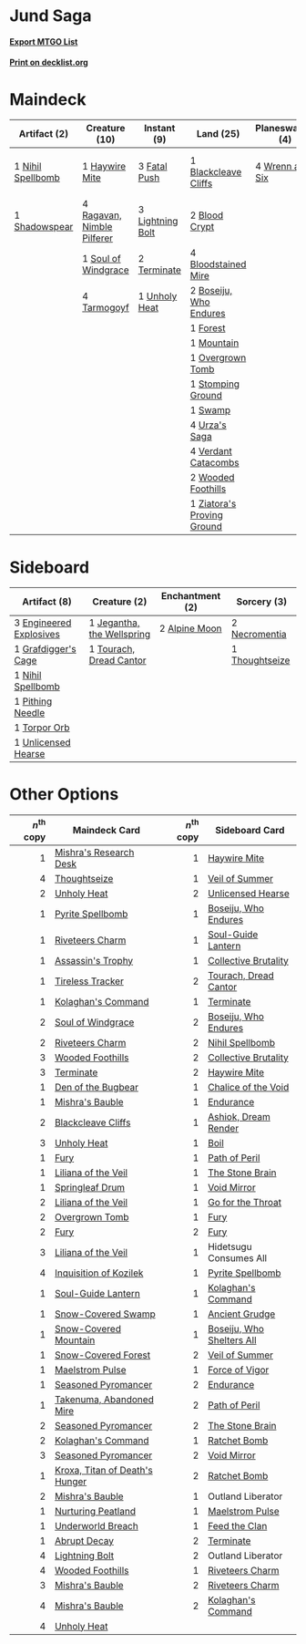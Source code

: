 # Jund Saga

#### [Export MTGO List](../collection/Jund%20Saga/Jund%20Saga.txt)
#### [Print on decklist.org](http://decklist.org/?deckmain=1%09Blackcleave%20Cliffs%0A2%09Blood%20Crypt%0A4%09Bloodstained%20Mire%0A2%09Boseiju,%20Who%20Endures%0A4%09Fable%20of%20the%20Mirror-Breaker%0A3%09Fatal%20Push%0A1%09Forest%0A1%09Haywire%20Mite%0A3%09Inquisition%20of%20Kozilek%0A3%09Lightning%20Bolt%0A1%09Mountain%0A1%09Nihil%20Spellbomb%0A1%09Overgrown%20Tomb%0A4%09Ragavan,%20Nimble%20Pilferer%0A1%09Shadowspear%0A1%09Soul%20of%20Windgrace%0A1%09Stomping%20Ground%0A1%09Swamp%0A4%09Tarmogoyf%0A2%09Terminate%0A3%09Thoughtseize%0A1%09Unholy%20Heat%0A4%09Urza's%20Saga%0A4%09Verdant%20Catacombs%0A2%09Wooded%20Foothills%0A4%09Wrenn%20and%20Six%0A1%09Ziatora's%20Proving%20Ground&deckside=2%09Alpine%20Moon%0A3%09Engineered%20Explosives%0A1%09Grafdigger's%20Cage%0A1%09Jegantha,%20the%20Wellspring%0A2%09Necromentia%0A1%09Nihil%20Spellbomb%0A1%09Pithing%20Needle%0A1%09Thoughtseize%0A1%09Torpor%20Orb%0A1%09Tourach,%20Dread%20Cantor%0A1%09Unlicensed%20Hearse)
# Maindeck

|                                        Artifact (2)                                        |                                            Creature (10)                                            |                                      Instant (9)                                       |                                              Land (25)                                              |                                     Planeswalker (4)                                     |                                            Sorcery (6)                                            |         Unknown (4)         |
|--------------------------------------------------------------------------------------------|-----------------------------------------------------------------------------------------------------|----------------------------------------------------------------------------------------|-----------------------------------------------------------------------------------------------------|------------------------------------------------------------------------------------------|---------------------------------------------------------------------------------------------------|-----------------------------|
|1 [Nihil Spellbomb](http://gatherer.wizards.com/Pages/Card/Details.aspx?multiverseid=442215)|1 [Haywire Mite](http://gatherer.wizards.com/Pages/Card/Details.aspx?multiverseid=583782)            |3 [Fatal Push](http://gatherer.wizards.com/Pages/Card/Details.aspx?multiverseid=423724) |1 [Blackcleave Cliffs](http://gatherer.wizards.com/Pages/Card/Details.aspx?multiverseid=209401)      |4 [Wrenn and Six](http://gatherer.wizards.com/Pages/Card/Details.aspx?multiverseid=464166)|3 [Inquisition of Kozilek](http://gatherer.wizards.com/Pages/Card/Details.aspx?multiverseid=416897)|4 Fable of the Mirror-Breaker|
|1 [Shadowspear](http://gatherer.wizards.com/Pages/Card/Details.aspx?multiverseid=476487)    |4 [Ragavan, Nimble Pilferer](http://gatherer.wizards.com/Pages/Card/Details.aspx?multiverseid=522214)|3 [Lightning Bolt](http://gatherer.wizards.com/Pages/Card/Details.aspx?multiverseid=806)|2 [Blood Crypt](http://gatherer.wizards.com/Pages/Card/Details.aspx?multiverseid=97102)              |                                                                                          |3 [Thoughtseize](http://gatherer.wizards.com/Pages/Card/Details.aspx?multiverseid=438676)          |                             |
|                                                                                            |1 [Soul of Windgrace](http://gatherer.wizards.com/Pages/Card/Details.aspx?multiverseid=574700)       |2 [Terminate](http://gatherer.wizards.com/Pages/Card/Details.aspx?multiverseid=176449)  |4 [Bloodstained Mire](http://gatherer.wizards.com/Pages/Card/Details.aspx?multiverseid=405094)       |                                                                                          |                                                                                                   |                             |
|                                                                                            |4 [Tarmogoyf](http://gatherer.wizards.com/Pages/Card/Details.aspx?multiverseid=136142)               |1 [Unholy Heat](http://gatherer.wizards.com/Pages/Card/Details.aspx?multiverseid=522221)|2 [Boseiju, Who Endures](http://gatherer.wizards.com/Pages/Card/Details.aspx?multiverseid=548579)    |                                                                                          |                                                                                                   |                             |
|                                                                                            |                                                                                                     |                                                                                        |1 [Forest](http://gatherer.wizards.com/Pages/Card/Details.aspx?multiverseid=439860)                  |                                                                                          |                                                                                                   |                             |
|                                                                                            |                                                                                                     |                                                                                        |1 [Mountain](http://gatherer.wizards.com/Pages/Card/Details.aspx?multiverseid=439859)                |                                                                                          |                                                                                                   |                             |
|                                                                                            |                                                                                                     |                                                                                        |1 [Overgrown Tomb](http://gatherer.wizards.com/Pages/Card/Details.aspx?multiverseid=405103)          |                                                                                          |                                                                                                   |                             |
|                                                                                            |                                                                                                     |                                                                                        |1 [Stomping Ground](http://gatherer.wizards.com/Pages/Card/Details.aspx?multiverseid=405110)         |                                                                                          |                                                                                                   |                             |
|                                                                                            |                                                                                                     |                                                                                        |1 [Swamp](http://gatherer.wizards.com/Pages/Card/Details.aspx?multiverseid=439858)                   |                                                                                          |                                                                                                   |                             |
|                                                                                            |                                                                                                     |                                                                                        |4 [Urza's Saga](http://gatherer.wizards.com/Pages/Card/Details.aspx?multiverseid=522335)             |                                                                                          |                                                                                                   |                             |
|                                                                                            |                                                                                                     |                                                                                        |4 [Verdant Catacombs](http://gatherer.wizards.com/Pages/Card/Details.aspx?multiverseid=405113)       |                                                                                          |                                                                                                   |                             |
|                                                                                            |                                                                                                     |                                                                                        |2 [Wooded Foothills](http://gatherer.wizards.com/Pages/Card/Details.aspx?multiverseid=405116)        |                                                                                          |                                                                                                   |                             |
|                                                                                            |                                                                                                     |                                                                                        |1 [Ziatora's Proving Ground](http://gatherer.wizards.com/Pages/Card/Details.aspx?multiverseid=555462)|                                                                                          |                                                                                                   |                             |


# Sideboard

|                                          Artifact (8)                                           |                                            Creature (2)                                             |                                    Enchantment (2)                                     |                                       Sorcery (3)                                       |
|-------------------------------------------------------------------------------------------------|-----------------------------------------------------------------------------------------------------|----------------------------------------------------------------------------------------|-----------------------------------------------------------------------------------------|
|3 [Engineered Explosives](http://gatherer.wizards.com/Pages/Card/Details.aspx?multiverseid=50139)|1 [Jegantha, the Wellspring](http://gatherer.wizards.com/Pages/Card/Details.aspx?multiverseid=479742)|2 [Alpine Moon](http://gatherer.wizards.com/Pages/Card/Details.aspx?multiverseid=447264)|2 [Necromentia](http://gatherer.wizards.com/Pages/Card/Details.aspx?multiverseid=485439) |
|1 [Grafdigger's Cage](http://gatherer.wizards.com/Pages/Card/Details.aspx?multiverseid=278452)   |1 [Tourach, Dread Cantor](http://gatherer.wizards.com/Pages/Card/Details.aspx?multiverseid=522178)   |                                                                                        |1 [Thoughtseize](http://gatherer.wizards.com/Pages/Card/Details.aspx?multiverseid=438676)|
|1 [Nihil Spellbomb](http://gatherer.wizards.com/Pages/Card/Details.aspx?multiverseid=442215)     |                                                                                                     |                                                                                        |                                                                                         |
|1 [Pithing Needle](http://gatherer.wizards.com/Pages/Card/Details.aspx?multiverseid=129526)      |                                                                                                     |                                                                                        |                                                                                         |
|1 [Torpor Orb](http://gatherer.wizards.com/Pages/Card/Details.aspx?multiverseid=233069)          |                                                                                                     |                                                                                        |                                                                                         |
|1 [Unlicensed Hearse](http://gatherer.wizards.com/Pages/Card/Details.aspx?multiverseid=555447)   |                                                                                                     |                                                                                        |                                                                                         |


# Other Options

|*n*<sup>th</sup> copy|                                              Maindeck Card                                              |*n*<sup>th</sup> copy|                                          Sideboard Card                                           |
|--------------------:|---------------------------------------------------------------------------------------------------------|--------------------:|---------------------------------------------------------------------------------------------------|
|                    1|[Mishra's Research Desk](http://gatherer.wizards.com/Pages/Card/Details.aspx?multiverseid=583747)        |                    1|[Haywire Mite](http://gatherer.wizards.com/Pages/Card/Details.aspx?multiverseid=583782)            |
|                    4|[Thoughtseize](http://gatherer.wizards.com/Pages/Card/Details.aspx?multiverseid=438676)                  |                    1|[Veil of Summer](http://gatherer.wizards.com/Pages/Card/Details.aspx?multiverseid=466952)          |
|                    2|[Unholy Heat](http://gatherer.wizards.com/Pages/Card/Details.aspx?multiverseid=522221)                   |                    2|[Unlicensed Hearse](http://gatherer.wizards.com/Pages/Card/Details.aspx?multiverseid=555447)       |
|                    1|[Pyrite Spellbomb](http://gatherer.wizards.com/Pages/Card/Details.aspx?multiverseid=442796)              |                    1|[Boseiju, Who Endures](http://gatherer.wizards.com/Pages/Card/Details.aspx?multiverseid=548579)    |
|                    1|[Riveteers Charm](http://gatherer.wizards.com/Pages/Card/Details.aspx?multiverseid=555418)               |                    1|[Soul-Guide Lantern](http://gatherer.wizards.com/Pages/Card/Details.aspx?multiverseid=476488)      |
|                    1|[Assassin's Trophy](http://gatherer.wizards.com/Pages/Card/Details.aspx?multiverseid=452902)             |                    1|[Collective Brutality](http://gatherer.wizards.com/Pages/Card/Details.aspx?multiverseid=414380)    |
|                    1|[Tireless Tracker](http://gatherer.wizards.com/Pages/Card/Details.aspx?multiverseid=409997)              |                    2|[Tourach, Dread Cantor](http://gatherer.wizards.com/Pages/Card/Details.aspx?multiverseid=522178)   |
|                    1|[Kolaghan's Command](http://gatherer.wizards.com/Pages/Card/Details.aspx?multiverseid=394613)            |                    1|[Terminate](http://gatherer.wizards.com/Pages/Card/Details.aspx?multiverseid=176449)               |
|                    2|[Soul of Windgrace](http://gatherer.wizards.com/Pages/Card/Details.aspx?multiverseid=574700)             |                    2|[Boseiju, Who Endures](http://gatherer.wizards.com/Pages/Card/Details.aspx?multiverseid=548579)    |
|                    2|[Riveteers Charm](http://gatherer.wizards.com/Pages/Card/Details.aspx?multiverseid=555418)               |                    2|[Nihil Spellbomb](http://gatherer.wizards.com/Pages/Card/Details.aspx?multiverseid=442215)         |
|                    3|[Wooded Foothills](http://gatherer.wizards.com/Pages/Card/Details.aspx?multiverseid=405116)              |                    2|[Collective Brutality](http://gatherer.wizards.com/Pages/Card/Details.aspx?multiverseid=414380)    |
|                    3|[Terminate](http://gatherer.wizards.com/Pages/Card/Details.aspx?multiverseid=176449)                     |                    2|[Haywire Mite](http://gatherer.wizards.com/Pages/Card/Details.aspx?multiverseid=583782)            |
|                    1|[Den of the Bugbear](http://gatherer.wizards.com/Pages/Card/Details.aspx?multiverseid=527541)            |                    1|[Chalice of the Void](http://gatherer.wizards.com/Pages/Card/Details.aspx?multiverseid=442211)     |
|                    1|[Mishra's Bauble](http://gatherer.wizards.com/Pages/Card/Details.aspx?multiverseid=122122)               |                    1|[Endurance](http://gatherer.wizards.com/Pages/Card/Details.aspx?multiverseid=522233)               |
|                    2|[Blackcleave Cliffs](http://gatherer.wizards.com/Pages/Card/Details.aspx?multiverseid=209401)            |                    1|[Ashiok, Dream Render](http://gatherer.wizards.com/Pages/Card/Details.aspx?multiverseid=461155)    |
|                    3|[Unholy Heat](http://gatherer.wizards.com/Pages/Card/Details.aspx?multiverseid=522221)                   |                    1|[Boil](http://gatherer.wizards.com/Pages/Card/Details.aspx?multiverseid=14630)                     |
|                    1|[Fury](http://gatherer.wizards.com/Pages/Card/Details.aspx?multiverseid=522202)                          |                    1|[Path of Peril](http://gatherer.wizards.com/Pages/Card/Details.aspx?multiverseid=540974)           |
|                    1|[Liliana of the Veil](http://gatherer.wizards.com/Pages/Card/Details.aspx?multiverseid=235597)           |                    1|[The Stone Brain](http://gatherer.wizards.com/Pages/Card/Details.aspx?multiverseid=583827)         |
|                    1|[Springleaf Drum](http://gatherer.wizards.com/Pages/Card/Details.aspx?multiverseid=378534)               |                    1|[Void Mirror](http://gatherer.wizards.com/Pages/Card/Details.aspx?multiverseid=522318)             |
|                    2|[Liliana of the Veil](http://gatherer.wizards.com/Pages/Card/Details.aspx?multiverseid=235597)           |                    1|[Go for the Throat](http://gatherer.wizards.com/Pages/Card/Details.aspx?multiverseid=433046)       |
|                    2|[Overgrown Tomb](http://gatherer.wizards.com/Pages/Card/Details.aspx?multiverseid=405103)                |                    1|[Fury](http://gatherer.wizards.com/Pages/Card/Details.aspx?multiverseid=522202)                    |
|                    2|[Fury](http://gatherer.wizards.com/Pages/Card/Details.aspx?multiverseid=522202)                          |                    2|[Fury](http://gatherer.wizards.com/Pages/Card/Details.aspx?multiverseid=522202)                    |
|                    3|[Liliana of the Veil](http://gatherer.wizards.com/Pages/Card/Details.aspx?multiverseid=235597)           |                    1|Hidetsugu Consumes All                                                                             |
|                    4|[Inquisition of Kozilek](http://gatherer.wizards.com/Pages/Card/Details.aspx?multiverseid=416897)        |                    1|[Pyrite Spellbomb](http://gatherer.wizards.com/Pages/Card/Details.aspx?multiverseid=442796)        |
|                    1|[Soul-Guide Lantern](http://gatherer.wizards.com/Pages/Card/Details.aspx?multiverseid=476488)            |                    1|[Kolaghan's Command](http://gatherer.wizards.com/Pages/Card/Details.aspx?multiverseid=394613)      |
|                    1|[Snow-Covered Swamp](http://gatherer.wizards.com/Pages/Card/Details.aspx?multiverseid=121256)            |                    1|[Ancient Grudge](http://gatherer.wizards.com/Pages/Card/Details.aspx?multiverseid=235600)          |
|                    1|[Snow-Covered Mountain](http://gatherer.wizards.com/Pages/Card/Details.aspx?multiverseid=121233)         |                    1|[Boseiju, Who Shelters All](http://gatherer.wizards.com/Pages/Card/Details.aspx?multiverseid=75305)|
|                    1|[Snow-Covered Forest](http://gatherer.wizards.com/Pages/Card/Details.aspx?multiverseid=121192)           |                    2|[Veil of Summer](http://gatherer.wizards.com/Pages/Card/Details.aspx?multiverseid=466952)          |
|                    1|[Maelstrom Pulse](http://gatherer.wizards.com/Pages/Card/Details.aspx?multiverseid=180613)               |                    1|[Force of Vigor](http://gatherer.wizards.com/Pages/Card/Details.aspx?multiverseid=464113)          |
|                    1|[Seasoned Pyromancer](http://gatherer.wizards.com/Pages/Card/Details.aspx?multiverseid=464094)           |                    2|[Endurance](http://gatherer.wizards.com/Pages/Card/Details.aspx?multiverseid=522233)               |
|                    1|[Takenuma, Abandoned Mire](http://gatherer.wizards.com/Pages/Card/Details.aspx?multiverseid=548591)      |                    2|[Path of Peril](http://gatherer.wizards.com/Pages/Card/Details.aspx?multiverseid=540974)           |
|                    2|[Seasoned Pyromancer](http://gatherer.wizards.com/Pages/Card/Details.aspx?multiverseid=464094)           |                    2|[The Stone Brain](http://gatherer.wizards.com/Pages/Card/Details.aspx?multiverseid=583827)         |
|                    2|[Kolaghan's Command](http://gatherer.wizards.com/Pages/Card/Details.aspx?multiverseid=394613)            |                    1|[Ratchet Bomb](http://gatherer.wizards.com/Pages/Card/Details.aspx?multiverseid=370623)            |
|                    3|[Seasoned Pyromancer](http://gatherer.wizards.com/Pages/Card/Details.aspx?multiverseid=464094)           |                    2|[Void Mirror](http://gatherer.wizards.com/Pages/Card/Details.aspx?multiverseid=522318)             |
|                    1|[Kroxa, Titan of Death's Hunger](http://gatherer.wizards.com/Pages/Card/Details.aspx?multiverseid=476472)|                    2|[Ratchet Bomb](http://gatherer.wizards.com/Pages/Card/Details.aspx?multiverseid=370623)            |
|                    2|[Mishra's Bauble](http://gatherer.wizards.com/Pages/Card/Details.aspx?multiverseid=122122)               |                    1|Outland Liberator                                                                                  |
|                    1|[Nurturing Peatland](http://gatherer.wizards.com/Pages/Card/Details.aspx?multiverseid=464192)            |                    1|[Maelstrom Pulse](http://gatherer.wizards.com/Pages/Card/Details.aspx?multiverseid=180613)         |
|                    1|[Underworld Breach](http://gatherer.wizards.com/Pages/Card/Details.aspx?multiverseid=476412)             |                    1|[Feed the Clan](http://gatherer.wizards.com/Pages/Card/Details.aspx?multiverseid=386535)           |
|                    1|[Abrupt Decay](http://gatherer.wizards.com/Pages/Card/Details.aspx?multiverseid=456061)                  |                    2|[Terminate](http://gatherer.wizards.com/Pages/Card/Details.aspx?multiverseid=176449)               |
|                    4|[Lightning Bolt](http://gatherer.wizards.com/Pages/Card/Details.aspx?multiverseid=806)                   |                    2|Outland Liberator                                                                                  |
|                    4|[Wooded Foothills](http://gatherer.wizards.com/Pages/Card/Details.aspx?multiverseid=405116)              |                    1|[Riveteers Charm](http://gatherer.wizards.com/Pages/Card/Details.aspx?multiverseid=555418)         |
|                    3|[Mishra's Bauble](http://gatherer.wizards.com/Pages/Card/Details.aspx?multiverseid=122122)               |                    2|[Riveteers Charm](http://gatherer.wizards.com/Pages/Card/Details.aspx?multiverseid=555418)         |
|                    4|[Mishra's Bauble](http://gatherer.wizards.com/Pages/Card/Details.aspx?multiverseid=122122)               |                    2|[Kolaghan's Command](http://gatherer.wizards.com/Pages/Card/Details.aspx?multiverseid=394613)      |
|                    4|[Unholy Heat](http://gatherer.wizards.com/Pages/Card/Details.aspx?multiverseid=522221)                   |                     |                                                                                                   |

